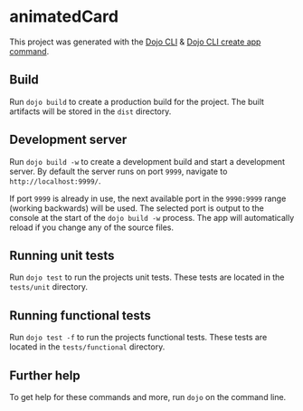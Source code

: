 # animatedCard

This project was generated with the [Dojo CLI](https://github.com/dojo/cli) & [Dojo CLI create app command](https://github.com/dojo/cli-create-app).

## Build

Run `dojo build` to create a production build for the project. The built artifacts will be stored in the `dist` directory.

## Development server

Run `dojo build -w` to create a development build and start a development server. By default the server runs on port `9999`, navigate to `http://localhost:9999/`.

If port `9999` is already in use, the next available port in the `9990:9999` range (working backwards) will be used. The selected port is output to the console at the start of the `dojo build -w` process. The app will automatically reload if you change any of the source files.

## Running unit tests

Run `dojo test` to run the projects unit tests. These tests are located in the `tests/unit` directory.

## Running functional tests

Run `dojo test -f` to run the projects functional tests. These tests are located in the `tests/functional` directory.

## Further help

To get help for these commands and more, run `dojo` on the command line.
